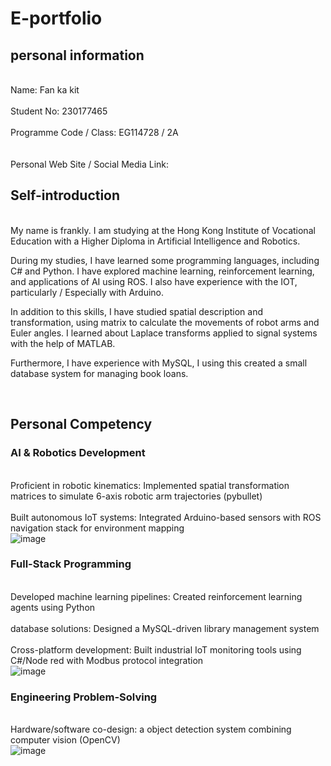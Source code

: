 # E-portfolio

## personal information

<br>Name: Fan ka kit<br>
<br>Student No: 230177465<br> 
<br>Programme Code / Class: EG114728 / 2A<br>	 
<br>Personal Web Site / Social Media Link: <br>

## Self-introduction

<br>My name is frankly. I am studying at the Hong Kong Institute of Vocational Education with a Higher Diploma in Artificial Intelligence and Robotics. 


During my studies, I have learned some programming languages, including C# and Python. I have explored machine learning, reinforcement learning, and applications of AI using ROS. I also have experience with the IOT, particularly / Especially with Arduino.
 

In addition to this skills, I have studied spatial description and transformation, using matrix to calculate the movements of robot arms and Euler angles. I learned about Laplace transforms applied to signal systems with the help of MATLAB. 


Furthermore, I have experience with MySQL, I using this created a small database system for managing book loans. 



<br>


## Personal Competency
### AI & Robotics Development
<br>Proficient in robotic kinematics: Implemented spatial transformation matrices to simulate 6-axis robotic arm trajectories (pybullet)<br>
<br>Built autonomous IoT systems: Integrated Arduino-based sensors with ROS navigation stack for environment mapping<br>
![image](https://github.com/user-attachments/assets/971accbb-a544-4783-8a9b-2e07f0b6b3d9)

### Full-Stack Programming
<br>Developed machine learning pipelines: Created reinforcement learning agents using Python<br>
<br>database solutions: Designed a MySQL-driven library management system <br>
<br>Cross-platform development: Built industrial IoT monitoring tools using C#/Node red with Modbus protocol integration<br>
![image](https://github.com/user-attachments/assets/18ed0ce3-a808-4129-bcd3-8458da5cc02e)

### Engineering Problem-Solving
<br>Hardware/software co-design: a object detection system combining computer vision (OpenCV)<br>
![image](https://github.com/user-attachments/assets/c7986bdd-6866-4bc3-8d64-619bf45b4887)

